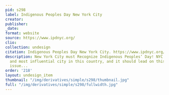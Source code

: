 ```yaml
---
pid: s298
label: Indigenous Peoples Day New York City
creator:
publisher:
_date:
format: website
source: https://www.ipdnyc.org/
clio:
collection: undesign
citation: Indigenous Peoples Day New York City. https://www.ipdnyc.org/
description: New York City must Recognize Indigenous Peoples’ Day! NYC is the largest
  and most influential city in this country, and it should lead on this important
  issue...
order: '218'
layout: undesign_item
thumbnail: "/img/derivatives/simple/s298/thumbnail.jpg"
full: "/img/derivatives/simple/s298/fullwidth.jpg"
---
```

